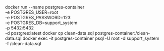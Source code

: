 docker run --name postgres-container \
  -e POSTGRES_USER=root \
  -e POSTGRES_PASSWORD=123 \
  -e POSTGRES_DB=support_system \
  -p 5432:5432 \
  -d postgres:latest
docker cp clean-data.sql postgres-container:/clean-data.sql
docker exec -it postgres-container psql -U root -d support_system -f /clean-data.sql
